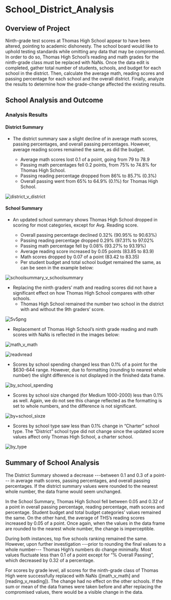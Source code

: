 # School_District_Analysis

## Overview of Project
Ninth-grade test scores at Thomas High School appear to have been altered, pointing to academic dishonesty. The school board would like to uphold testing standards while omitting any data that may be compromised. In order to do so, Thomas High School’s reading and math grades for the ninth-grade class must be replaced with NaNs. Once the data edit is completed, gather total number of students, schools, and budget for each school in the district. Then, calculate the average math, reading scores and passing percentage for each school and the overall district. Finally, analyze the results to determine how the grade-change affected the existing results.

 
## School Analysis and Outcome

### Analysis Results

#### District Summary

- The district summary saw a slight decline of in average math scores, passing percentages, and overall passing percentages. However, average reading scores remained the same, as did the budget.

    * Average math scores lost 0.1 of a point, going from 79 to 78.9
    * Passing math percentages fell 0.2 points, from 75% to 74.8% for Thomas High School.
    * Passing reading percentage dropped from 86% to 85.7% (0.3%)
    * Overall passing went from 65% to 64.9% (0.1%) for Thomas High School.

![district_v_district](https://user-images.githubusercontent.com/95272294/150265289-0e237570-e16c-4dba-9ac4-9591b7b21aa4.png)

#### School Summary

- An updated school summary shows Thomas High School dropped in scoring for most categories, except for Avg. Reading score.

  * Overall passing percentage declined 0.32% (90.95% to 90.63%)
  * Passing reading percentage dropped 0.29% (97.31% to 97.02%
  * Passing math percentage fell by 0.08% (93.27% to 93.19%)
  * Average reading score increased by 0.05 points (83.85 to 83.9)
  * Math scores dropped by 0.07 of a point (83.42 to 83.35)
  * Per student budget and total school budget remained the same, as can be seen in the example below:
  
![schoolsummary_v_schoolsummary](https://user-images.githubusercontent.com/95272294/150266576-5c22a996-9d47-460b-a92d-99953b0b8fb6.png)


- Replacing the ninth graders’ math and reading scores did not have a significant effect on how Thomas High School compares with other schools. 
  * Thomas High School remained the number two school in the district with and without the 9th graders’ score. 

![5v5png](https://user-images.githubusercontent.com/95272294/150267152-5a55f585-8b27-4d44-ad45-0d71bcea3184.png)


- Replacement of Thomas High School’s ninth grade reading and math scores with NaNs is reflected in the images below:


![math_v_math](https://user-images.githubusercontent.com/95272294/150267933-9017efe6-ba24-46ff-850d-cc4c25dcb80e.png)


![readvread](https://user-images.githubusercontent.com/95272294/150269137-40530da9-06b5-4db3-8925-b8c90c41914f.png)


- Scores by school spending changed less than 0.1% of a point for the $630-644 range. However, due to formatting (rounding to nearest whole number) the slight difference is not displayed in the finished data frame. 

![by_school_spending](https://user-images.githubusercontent.com/95272294/150270411-9507a86c-37f2-4d44-9a76-b55a39e2ebfc.PNG)

- Scores by school size changed (for Medium 1000-2000) less than 0.1% as well. Again, we do not see this change reflected as the formatting is set to whole numbers, and the difference is not significant. 

![by+school_sixze](https://user-images.githubusercontent.com/95272294/150269777-3d16c67b-4922-4604-9d2a-6fc23e18d72d.png)


- Scores by school type saw less than 0.1% change in “Charter” school type. The “District” school type did not change since the updated score values affect only Thomas High School, a charter school. 

![by_type](https://user-images.githubusercontent.com/95272294/150269607-ec414e2a-ee6f-46ee-a768-af6275340f04.png)


## Summary of School Analysis

The District Summary showed a decrease ---between 0.1 and 0.3 of a point--- in average math scores, passing percentages, and overall passing percentages. If the district summary values were rounded to the nearest whole number, the data frame would seem unchanged. 

In the School Summary, Thomas High School fell between 0.05 and 0.32 of a point in overall passing percentage, reading percentage, math scores and percentage. Student budget and total budget categories’ values remained the same. On the other hand, the average of THS’s reading scores increased by 0.05 of a point. Once again, when the values in the data frame are rounded to the nearest whole number, the change is imperceptible. 

During both instances, top five schools ranking remained the same. However, upon further investigation ---prior to rounding the final values to a whole number--- Thomas High’s numbers do change minimally. Most values fluctuate less than 0.1 of a point except for “% Overall Passing”, which decreased by 0.32 of a percentage. 

For scores by grade level, all scores for the ninth-grade class of Thomas High were successfully replaced with NaNs ([math_v_math] and [reading_v_reading]). The change had no effect on the other schools. If the sum or mean of the data frames were taken before and after replacing the compromised values, there would be a visible change in the data.



